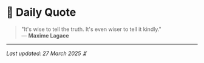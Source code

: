 # 📜 Daily Quote

> "It's wise to tell the truth. It's even wiser to tell it kindly."  
> — **Maxime Lagace**

---

_Last updated: 27 March 2025 ⏳_
